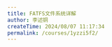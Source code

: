 ```yaml
---
title: FATFS文件系统详解
author: 李述铜
createTime: 2024/08/07 11:17:34
permalink: /courses/1yzzi5f2/
---
```

